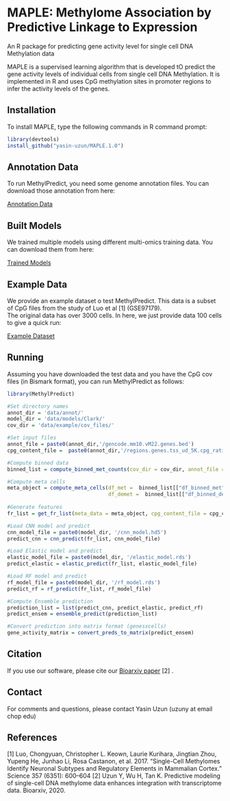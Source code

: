 # MAPLE: Methylome Association by Predictive Linkage to Expression
An R package for predicting gene activity level for single cell DNA Methylation data

MAPLE is a supervised learning algorithm that is developed tO predict the gene activity levels of individual cells from single cell DNA Methylation. It is implemented in R and uses CpG methylation sites in promoter regions to infer the activity levels of the genes. 

## Installation

To install MAPLE, type the following commands in R command prompt:
```R
library(devtools)
install_github("yasin-uzun/MAPLE.1.0")
```
## Annotation Data

To run MethylPredict, you need some genome annotation files. You can download those annotation from here: 

[Annotation Data](https://drive.google.com/drive/folders/1E2UH8K02n-RSY67JCDN__ghArtwZ3e0x?usp=sharing)

## Built Models
We trained multiple models using different multi-omics training data. You can download them from here:

[Trained Models](https://drive.google.com/drive/folders/1lLHOsT-gaPwwdYWjexDhfXSH9QjKQDAa?usp=sharing)

## Example Data

We provide an example dataset o test MethylPredict. This data is a subset of CpG files from the study of Luo et al \[1\] (GSE97179).   
The original data has over 3000 cells. In here, we just provide data 100 cells to give a quick run:

[Example Dataset](https://drive.google.com/drive/folders/1GMJpbrXHJ91iPmyclGIPVhxoLcfqyjum?usp=sharing)

## Running
Assuming you have downloaded the test data and you have the CpG cov files (in Bismark format), you can run MethylPredict as follows:

```R
library(MethylPredict)

#Set directory names
annot_dir = 'data/annot/'
model_dir = 'data/models/Clark/'
cov_dir = 'data/example/cov_files/'

#Set input files
annot_file = paste0(annot_dir,'/gencode.mm10.vM22.genes.bed')
cpg_content_file =  paste0(annot_dir,'/regions.genes.tss_ud_5K.cpg_ratio.bin_size_500.mm10.rds')

#Compute binned data
binned_list = compute_binned_met_counts(cov_dir = cov_dir, annot_file = annot_file )

#Compute meta cells
meta_object = compute_meta_cells(df_met =  binned_list[["df_binned_met"]],
                                 df_demet =  binned_list[["df_binned_demet"]])
                                 
#Generate features                               
fr_list = get_fr_list(meta_data = meta_object, cpg_content_file = cpg_content_file)

#Load CNN model and predict
cnn_model_file = paste0(model_dir, '/cnn_model.hd5')
predict_cnn = cnn_predict(fr_list, cnn_model_file)

#Load Elastic model and predict
elastic_model_file = paste0(model_dir, '/elastic_model.rds')
predict_elastic = elastic_predict(fr_list, elastic_model_file)

#Load RF model and predict
rf_model_file = paste0(model_dir, '/rf_model.rds')
predict_rf = rf_predict(fr_list, rf_model_file)

#Compute Ensemble prediction
prediction_list = list(predict_cnn, predict_elastic, predict_rf)
predict_ensem = ensemble_predict(prediction_list)

#Convert prediction into matrix format (genesxcells)
gene_activity_matrix = convert_preds_to_matrix(predict_ensem)


```
## Citation
If you use our software, please cite our [Bioarxiv paper](https://www.biorxiv.org/content/10.1101/2020.06.05.137000v1.abstract) \[2\] .

## Contact
For comments and questions, please contact Yasin Uzun (uzuny at email chop edu)

## References
\[1\] Luo, Chongyuan, Christopher L. Keown, Laurie Kurihara, Jingtian Zhou, Yupeng He, Junhao Li, Rosa Castanon, et al. 2017. “Single-Cell Methylomes Identify Neuronal Subtypes and Regulatory Elements in Mammalian Cortex.” Science 357 (6351): 600–604
\[2\] Uzun Y, Wu H, Tan K. Predictive modeling of single-cell DNA methylome data enhances integration with transcriptome data. Bioarxiv, 2020. 

